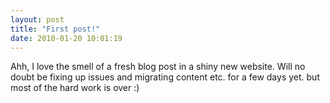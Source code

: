 ```yaml
---
layout: post
title: "First post!"
date: 2010-01-20 10:01:19
---
```


Ahh, I love the smell of a fresh blog post in a shiny new website. Will no doubt be fixing up issues and migrating content etc. for a few days yet. but most of the hard work is over :)